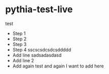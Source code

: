 # pythia-test-live
test
- Step 1
- Step 2
- Step 3
- Step 4 sscscsdcsdcsddddd
- Add line sadsadasdasd
- Add line 2
- Add again
test and again
I want to add here
